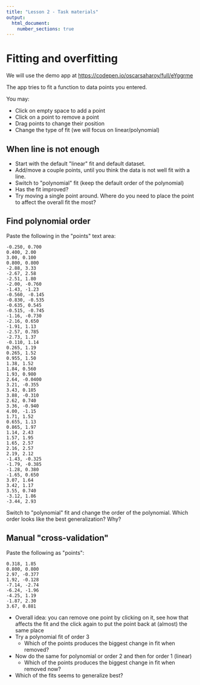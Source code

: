 ```yaml
---
title: "Lesson 2 - Task materials"
output: 
  html_document:
    number_sections: true
---
```



# Fitting and overfitting

We will use the demo app at https://codepen.io/oscarsaharoy/full/eYggrme

The app tries to fit a function to data points you entered.

You may:

- Click on empty space to add a point
- Click on a point to remove a point
- Drag points to change their position
- Change the type of fit (we will focus on linear/polynomial)


## When line is not enough

- Start with the default "linear" fit and default dataset. 
- Add/move a couple points, until you think the data is not well fit with a line.
- Switch to "polynomial" fit (keep the default order of the polynomial)
- Has the fit improved?
- Try moving a single point around. Where do you need to place the point to affect the overall fit the most?

## Find polynomial order

Paste the following in the "points" text area:

```
-0.250, 0.700
0.400, 2.00
3.00, 0.100
0.800, 0.800
-2.88, 3.33
-2.67, 2.58
-2.51, 1.80
-2.00, -0.760
-1.43, -1.23
-0.560, -0.145
-0.830, -0.535
-0.635, 0.545
-0.515, -0.745
-1.16, -0.730
-2.16, 0.650
-1.91, 1.13
-2.57, 0.785
-2.73, 1.37
-0.110, 1.14
0.265, 1.19
0.265, 1.52
0.955, 1.50
1.38, 1.52
1.84, 0.560
1.93, 0.980
2.64, -0.0400
3.21, -0.355
3.43, 0.185
3.88, -0.310
2.62, 0.740
3.36, -0.940
4.00, -1.15
1.71, 1.52
0.655, 1.13
0.865, 1.97
1.14, 2.43
1.57, 1.95
1.65, 2.57
2.16, 2.57
2.19, 2.12
-1.43, -0.325
-1.79, -0.385
-1.28, 0.380
-1.65, 0.650
3.07, 1.64
3.42, 1.17
3.55, 0.740
-3.12, 1.86
-3.44, 2.93
```

Switch to "polynomial" fit and change the order of the polynomial. Which order looks like the best generalization?
Why?

## Manual "cross-validation"

Paste the following as "points":

```
0.318, 1.85
0.800, 0.800
2.97, -0.377
1.92, -0.128
-7.14, -2.74
-6.24, -1.96
-4.25, 1.19
-1.87, 2.30
3.67, 0.881
```

- Overall idea: you can remove one point by clicking on it, see how that affects the fit and the click again to put the point back at (almost) the same place
- Try a polynomial fit of order 3
  - Which of the points produces the biggest change in fit when removed?
- Now do the same for polynomial or order 2 and then for order 1 (linear)
  - Which of the points produces the biggest change in fit when removed now?
- Which of the fits seems to generalize best?
